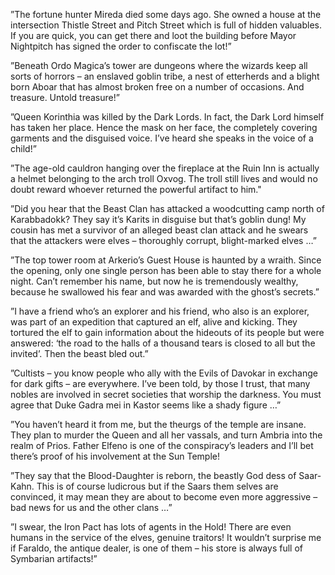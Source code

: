 
”The fortune hunter Mireda died some days ago. She owned a house at the intersection Thistle Street and Pitch Street which is full of hidden valuables. If you are quick, you can get there and loot the building before Mayor Nightpitch has signed the order to confiscate the lot!”

”Beneath Ordo Magica’s tower are dungeons where the wizards keep all sorts of horrors – an enslaved goblin tribe, a nest of etterherds and a blight born Aboar that has almost broken free on a number of occasions. And treasure. Untold treasure!”


”Queen Korinthia was killed by the Dark Lords. In fact, the Dark Lord himself has taken her place. Hence the mask on her face, the completely covering garments and the disguised voice. I’ve heard she speaks in the voice of a child!”

”The age-old cauldron hanging over the fireplace at the Ruin Inn is actually a helmet belonging to the arch troll Oxvog. The troll still lives and would no doubt reward whoever returned the powerful artifact to him."

”Did you hear that the Beast Clan has attacked a woodcutting camp north of Karabbadokk? They say it’s Karits in disguise but that’s goblin dung! My cousin has met a survivor of an alleged beast clan attack and he swears that the attackers were elves – thoroughly corrupt, blight-marked elves …”

”The top tower room at Arkerio’s Guest House is haunted by a wraith. Since the opening, only one single person has been able to stay there for a whole night. Can’t remember his name, but now he is tremendously wealthy, because he swallowed his fear and was awarded with the ghost’s secrets.”

”I have a friend who’s an explorer and his friend, who also is an explorer, was part of an expedition that captured an elf, alive and kicking. They tortured the elf to gain information about the hideouts of its people but were answered: ‘the road to the halls of a thousand tears is closed to all but the invited’. Then the beast bled out.”

”Cultists – you know people who ally with the Evils of Davokar in exchange for dark gifts – are everywhere. I’ve been told, by those I trust, that many nobles are involved in secret societies that worship the darkness. You must agree that Duke Gadra mei in Kastor seems like a shady figure …”

”You haven’t heard it from me, but the theurgs of the temple are insane. They plan to murder the Queen and all her vassals, and turn Ambria into the realm of Prios. Father Elfeno is one of the conspiracy’s leaders and I’ll bet there’s proof of his involvement at the Sun Temple!

”They say that the Blood-Daughter is reborn, the beastly God dess of Saar-Kahn. This is of course ludicrous but if the Saars them selves are convinced, it may mean they are about to become even more aggressive – bad news for us and the other clans …”

”I swear, the Iron Pact has lots of agents in the Hold! There are even humans in the service of the elves, genuine traitors! It wouldn’t surprise me if Faraldo, the antique dealer, is one of them – his store is always full of Symbarian artifacts!”

